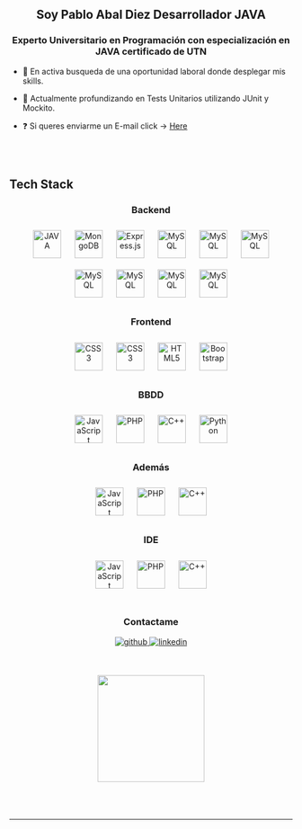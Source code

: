## <div align="center">Soy Pablo Abal Diez Desarrollador JAVA</div>



### <div align="center">Experto Universitario en Programación con especialización en JAVA certificado de UTN</div>


- 🔭 En activa busqueda de una oportunidad laboral donde desplegar mis skills.


- 🌱 Actualmente profundizando en Tests Unitarios utilizando JUnit y Mockito.


- ❓ Si queres enviarme un E-mail click -> [Here](pabloabaldiez@gmail.com)



<br/>  

<br/>

## Tech Stack


<h3 align="center">Backend </h3>
<div align="center">  
<a href="https://www.java.com/es/" target="_blank"><img style="margin: 10px" src="https://cdn.worldvectorlogo.com/logos/java.svg" alt="JAVA" height="50" /></a>  
<a href="https://www.mongodb.com/" target="_blank"><img style="margin: 10px" src="https://trellat.es/wp-content/uploads/spring-boot-logo.png" alt="MongoDB" height="50" /></a>
 <a href="https://expressjs.com/" target="_blank"><img style="margin: 10px" src="https://pbs.twimg.com/profile_images/1235983944463585281/AWCKLiJh_400x400.png" alt="Express.js" height="50" /></a>  
<a href="https://www.mysql.com/" target="_blank"><img style="margin: 10px" src="https://pbs.twimg.com/media/D3-5yUUWAAAICtE.png:large" alt="MySQL" height="50" /></a>  
<a href="https://www.mysql.com/" target="_blank"><img style="margin: 10px" src="https://howtodoinjava.com/wp-content/uploads/2017/05/maven.png" alt="MySQL" height="50" /></a>  
<a href="https://www.mysql.com/" target="_blank"><img style="margin: 10px" src="https://zipkin.io/public/img/logo_png/zipkin_vertical_grey_gb.png" alt="MySQL" height="50" /></a>  
<a href="https://www.mysql.com/" target="_blank"><img style="margin: 10px" src="https://image.pizza7311.me/images/png/1fed5377701251fe20b3220a388d5bc3a7250bfb.png" alt="MySQL" height="50" /></a>  
<a href="https://www.mysql.com/" target="_blank"><img style="margin: 10px" src="https://assets-global.website-files.com/5f5a53e153805db840dae2db/64e79ca5aff2fb7295bfddf9_github-que-es.jpg" alt="MySQL" height="50" /></a>  
<a href="https://www.mysql.com/" target="_blank"><img style="margin: 10px" src="https://logowik.com/content/uploads/images/301_docker.jpg" alt="MySQL" height="50" /></a>  
<a href="https://www.mysql.com/" target="_blank"><img style="margin: 10px" src="https://logowik.com/content/uploads/images/postman-api-platform6643.logowik.com.webp" alt="MySQL" height="50" /></a>  
</div>


<h3 align="center">Frontend </h3>
<div align="center">  
<a href="https://www.w3schools.com/css/" target="_blank"><img style="margin: 10px" src="https://upload.wikimedia.org/wikipedia/commons/thumb/c/cf/Angular_full_color_logo.svg/2048px-Angular_full_color_logo.svg.png" alt="CSS3" height="50" /></a>  
<a href="https://www.w3schools.com/css/" target="_blank"><img style="margin: 10px" src="https://profilinator.rishav.dev/skills-assets/css3-original-wordmark.svg" alt="CSS3" height="50" /></a>  
<a href="https://en.wikipedia.org/wiki/HTML5" target="_blank"><img style="margin: 10px" src="https://profilinator.rishav.dev/skills-assets/html5-original-wordmark.svg" alt="HTML5" height="50" /></a>  
<a href="https://getbootstrap.com/docs/3.4/javascript/" target="_blank"><img style="margin: 10px" src="https://cdn.icon-icons.com/icons2/2415/PNG/512/bootstrap_plain_wordmark_logo_icon_146620.png" alt="Bootstrap" height="50" /></a>  
</div>











<h3 align="center">BBDD </h3>
<div align="center">  
<a href="https://www.javascript.com/" target="_blank"><img style="margin: 10px" src="https://w7.pngwing.com/pngs/441/460/png-transparent-postgresql-plain-wordmark-logo-icon-thumbnail.png" alt="JavaScript" height="50" /></a>  
<a href="https://www.php.net/" target="_blank"><img style="margin: 10px" src="https://cdn.icon-icons.com/icons2/2415/PNG/512/mysql_original_wordmark_logo_icon_146417.png" alt="PHP" height="50" /></a>  
<a href="https://www.cplusplus.com/" target="_blank"><img style="margin: 10px" src="https://www.servermanagementservice.com/wp-content/uploads/2017/01/Sql-server-ce-4-logo.png" alt="C++" height="50" /></a>  
<a href="https://www.python.org/" target="_blank"><img style="margin: 10px" src="https://static.javatpoint.com/phppages/images/phpmyadmin-logo.png" alt="Python" height="50" /></a>  
</div>

<h3 align="center">Además </h3>
<div align="center">  
<a href="https://www.javascript.com/" target="_blank"><img style="margin: 10px" src="https://logowik.com/content/uploads/images/nodejs.jpg" alt="JavaScript" height="50" /></a>  
<a href="https://www.php.net/" target="_blank"><img style="margin: 10px" src="https://upload.wikimedia.org/wikipedia/commons/6/6a/JavaScript-logo.png" alt="PHP" height="50" /></a>  
<a href="https://www.cplusplus.com/" target="_blank"><img style="margin: 10px" src="https://encrypted-tbn0.gstatic.com/images?q=tbn:ANd9GcTz8MHF6k6eFcK71gGqLbrn1SxGjfIPi8k-ci2Dpdm49h4SsNhrvgJgQKLlPFkP391JPg&usqp=CAU" alt="C++" height="50" /></a>  
</div>

<h3 align="center">IDE </h3>
<div align="center">  
<a href="https://www.javascript.com/" target="_blank"><img style="margin: 10px" src="https://logowik.com/content/uploads/images/intellij-idea286.logowik.com.webp" alt="JavaScript" height="50" /></a>  
<a href="https://www.php.net/" target="_blank"><img style="margin: 10px" src="https://repository-images.githubusercontent.com/657248114/d3c7b91a-b285-4d1e-8429-5de1acc5f61e" alt="PHP" height="50" /></a>  
<a href="https://www.cplusplus.com/" target="_blank"><img style="margin: 10px" src="https://encrypted-tbn0.gstatic.com/images?q=tbn:ANd9GcQyFtRAvFY6euXrS1msQdHNNBf_HojMBlRLcFVQTjfwZw&s" alt="C++" height="50" /></a>  
</div>



<br/>  


<h3 align="center">Contactame </h3>
<div align="center">
<a href="https://github.com/pabloabaldiez" target="_blank">
<img src=https://img.shields.io/badge/github-%2324292e.svg?&style=for-the-badge&logo=github&logoColor=white alt=github style="margin-bottom: 5px;" />
</a>


<a href="https://www.linkedin.com/in/pablo-abal-diez/" target="_blank">
<img src=https://img.shields.io/badge/linkedin-%231E77B5.svg?&style=for-the-badge&logo=linkedin&logoColor=white alt=linkedin style="margin-bottom: 5px;" />
</a>
</div>  
<br/>
<h2 style="text-align: center;">
<img src="https://media4.giphy.com/media/qgQUggAC3Pfv687qPC/giphy.gif?cid=ecf05e4750yy66mmgmah1vnnmrddsf62yirlqf4p26490dkj&ep=v1_gifs_search&rid=giphy.gif&ct=g" style="height:190px" alt=""/>
</h2>



<br/>  



   

<br />

------
